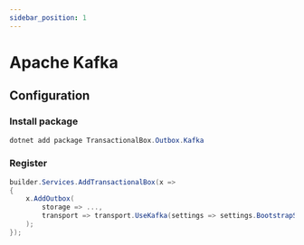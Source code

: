 ```yaml
---
sidebar_position: 1
---
```


# Apache Kafka

## Configuration
### Install package
```csharp
dotnet add package TransactionalBox.Outbox.Kafka
```

### Register
```csharp
builder.Services.AddTransactionalBox(x =>
{
    x.AddOutbox(
        storage => ...,
        transport => transport.UseKafka(settings => settings.BootstrapServers = bootstrapServers)
    );
});

```
